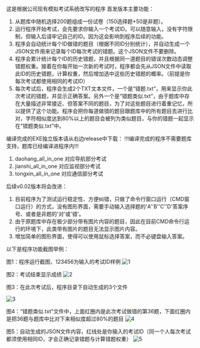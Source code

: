 这是根据公司现有模拟考试系统改写的程序
首发版本主要功能：
1. 从题库中随机选择200题组成一份试卷（150选择题+50是非题）。
2. 运行程序开始考试，会先要求你输入一个考试ID。可以随意输入，没有字符限制，但输入后请牢记自己的ID。因为这会影响到程序后续的功能。
3. 程序会自动统计每个ID做错的题目（根据不同ID分别统计），并自动生成一个JSON文件用来记录每个ID每次考试的错题。这个JSON文件不要删除。
4. 程序会累计统计每个ID的历史错题，并且根据同一道题目的错误次数动态调整错题权重。接着在你每开始一次新的考试时，程序都会先从JSON文件中读取此ID的历史错题，计算权重，然后增加选中这些历史错题的概率。（前提是你每次考试都使用相同的考试ID）
5. 每次考试后，程序会生成2个TXT文本文件，一个是“错题.txt”，用来显示你此次考试的错题，并显示正确答案。另外一个是“错题类似.txt”，由于题库中存在大量描述非常接近、但答案不同的题目，为了对这些题目进行着重记忆，所以提供了这个功能。程序会把你每道做错的题目跟题库中的所有题目去进行比对，字符相似度达到80%以上的题目会被列为类似题目，与你的错题一起显示在“错题类似.txt”中。

编译完成的EXE独立版本请从右边release中下载：
!!!编译完成的程序不需要题库支持，题库已经编译进程序内!!!
1. daohang_all_in_one 对应导航部分考试
2. jianshi_all_in_one 对应监视部分考试
3. tongxin_all_in_one 对应通信部分考试

后续v0.02版本将会改进：
1. 目前程序为了测试运行稳定性、方便纠错，只做了命令行窗口运行（CMD窗口运行）的方式，没有图形界面，需要手动输入选择题的'A''B''C''D'答案序号、或者是非题的'对'或'错'。
2. 由于原题库中存在极少部分带有图片内容的题目，因此在目前CMD命令行运行的环境下，此类带有图片的题目无法显示图片内容。
3. 增加简单的图形界面，使得可以使用鼠标选择答案，而不必键盘输入答案。

以下是程序功能截图举例：

图1：程序运行截图，123456为输入的考试ID样例
![1](https://user-images.githubusercontent.com/7235411/229962026-db2652dd-3bc1-4656-85e2-d2bfed877988.png)

图2：考试结束显示成绩
![2](https://user-images.githubusercontent.com/7235411/229962054-44b1ed17-aa31-41d9-8880-c24a3f32f4ad.png)

图3：在此次考试后，程序目录下自动生成的3个文件

![3](https://user-images.githubusercontent.com/7235411/229962070-12d70db2-42ca-487e-b1e4-086dbadf5d62.png)

图4：“错题类似.txt”文件中，上面红圈内是此次考试做错的第36题，下面红圈内是把36题与题库中比对下来相似度超过80%的题目
![4](https://user-images.githubusercontent.com/7235411/229962091-a66389e6-0169-4f05-b534-78787848f309.png)

图5：自动生成的JSON文件内容，红线处是你输入的考试ID（同一个人每次考试都须使用相同ID，才会正确记录错题与计算错题权重）
![5](https://user-images.githubusercontent.com/7235411/229962099-67d06db8-1e72-455a-afd0-604f9eb389c2.png)
